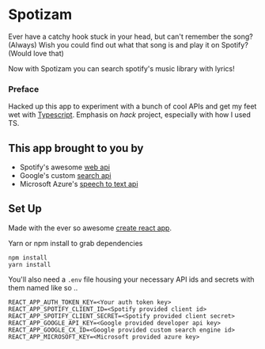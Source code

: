 # Spotizam

Ever have a catchy hook stuck in your head, but can't remember the song? (Always)
Wish you could find out what that song is and play it on Spotify? (Would love that)

Now with Spotizam you can search spotify's music library with lyrics!

### Preface

Hacked up this app to experiment with a bunch of cool APIs and get my feet wet with [Typescript](https://www.typescriptlang.org/). Emphasis on _hack_ project, especially with how I used TS.

## This app brought to you by

- Spotify's awesome [web api](https://developer.spotify.com/documentation/web-api/)
- Google's custom [search api](https://developers.google.com/custom-search/json-api/v1/overview?authuser=1)
- Microsoft Azure's [speech to text api](https://azure.microsoft.com/en-us/services/cognitive-services/speech-to-text/)

## Set Up

Made with the ever so awesome [create react app](https://github.com/wmonk/create-react-app-typescript).

Yarn or npm install to grab dependencies

```
npm install
yarn install
```

You'll also need a `.env` file housing your necessary API ids and secrets with them named like so ..

```
REACT_APP_AUTH_TOKEN_KEY=<Your auth token key>
REACT_APP_SPOTIFY_CLIENT_ID=<Spotify provided client id>
REACT_APP_SPOTIFY_CLIENT_SECRET=<Spotify provided client secret>
REACT_APP_GOOGLE_API_KEY=<Google provided developer api key>
REACT_APP_GOOGLE_CX_ID=<Google provided custom search engine id>
REACT_APP_MICROSOFT_KEY=<Microsoft provided azure key>
```
